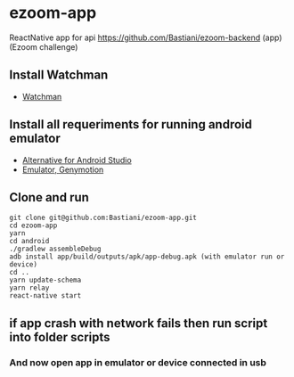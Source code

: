 # ezoom-app

ReactNative app for api https://github.com/Bastiani/ezoom-backend (app) (Ezoom challenge)

## Install Watchman

- [Watchman](https://facebook.github.io/watchman/docs/install.html#installing-from-source)

## Install all requeriments for running android emulator

- [Alternative for Android Studio](https://medium.com/skyshidigital/install-react-native-without-android-studio-366317419e7e)
- [Emulator, Genymotion](https://www.genymotion.com/fun-zone/)

## Clone and run

```
git clone git@github.com:Bastiani/ezoom-app.git
cd ezoom-app
yarn
cd android
./gradlew assembleDebug
adb install app/build/outputs/apk/app-debug.apk (with emulator run or device)
cd ..
yarn update-schema
yarn relay
react-native start
```

## if app crash with network fails then run script into folder scripts

### And now open app in emulator or device connected in usb
